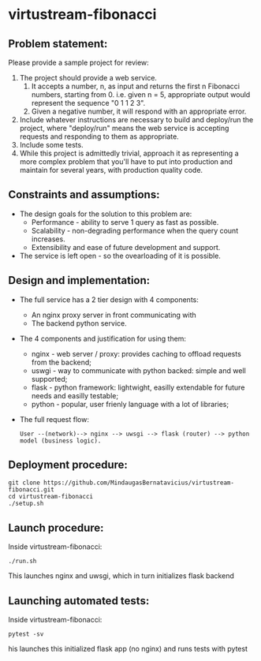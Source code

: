 # virtustream-fibonacci

## Problem statement:
Please provide a sample project for review:
1. The project should provide a web service.
   1. It accepts a number, n, as input and returns the first n Fibonacci numbers, starting from 0. i.e. given n = 5, appropriate output would represent the sequence "0 1 1 2 3".
   2. Given a negative number, it will respond with an appropriate error.
2. Include whatever instructions are necessary to build and deploy/run the project, where "deploy/run" means the web service is accepting requests and responding to them as appropriate.
3. Include some tests.
4. While this project is admittedly trivial, approach it as representing a more complex problem that you'll have to put into production and maintain for several years, with production quality code.

## Constraints and assumptions:
- The design goals for the solution to this problem are:
   - Performance - ability to serve 1 query as fast as possible.
   - Scalability - non-degrading performance when the query count increases.
   - Extensibility and ease of future development and support.
- The service is left open - so the ovearloading of it is possible.

## Design and implementation:
- The full service has a 2 tier design with 4 components:
   - An nginx proxy server in front communicating with 
   - The backend python service.
- The 4 components and justification for using them:
   - nginx - web server / proxy: provides caching to offload requests from the backend;
   - uswgi - way to communicate with python backed: simple and well supported;
   - flask - python framework: lightwight, easilly extendable for future needs and easilly testable;
   - python - popular, user frienly language with a lot of libraries;
   
- The full request flow:
  
  ```User --(network)--> nginx --> uwsgi --> flask (router) --> python model (business logic).```

## Deployment procedure:
```
git clone https://github.com/MindaugasBernatavicius/virtustream-fibonacci.git
cd virtustream-fibonacci
./setup.sh
```

## Launch procedure:

Inside virtustream-fibonacci: 
```
./run.sh
```
This launches nginx and uwsgi, which in turn initializes flask backend

## Launching automated tests:


Inside virtustream-fibonacci: 
```
pytest -sv
```
his launches this initialized flask app (no nginx) and runs tests with pytest
